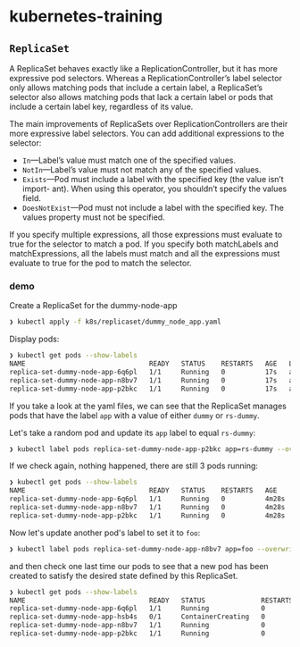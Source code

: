 # kubernetes-training

## `ReplicaSet`

A ReplicaSet behaves exactly like a ReplicationController, but it has more expressive pod selectors. Whereas a ReplicationController’s label selector only allows matching pods that include a certain label, a ReplicaSet’s selector also allows matching pods that lack a certain label or pods that include a certain label key, regardless of its value.


The main improvements of ReplicaSets over ReplicationControllers are their more expressive label selectors.
You can add additional expressions to the selector:
- `In`—Label’s value must match one of the specified values.
- `NotIn`—Label’s value must not match any of the specified values.
- `Exists`—Pod must include a label with the specified key (the value isn’t import-
ant). When using this operator, you shouldn’t specify the values field.
- `DoesNotExist`—Pod must not include a label with the specified key. The values
property must not be specified.

If you specify multiple expressions, all those expressions must evaluate to true for the selector to match a pod. If you specify both matchLabels and matchExpressions, all the labels must match and all the expressions must evaluate to true for the pod to match the selector.

### demo

Create a ReplicaSet for the dummy-node-app

```bash
❯ kubectl apply -f k8s/replicaset/dummy_node_app.yaml
```

Display pods:

```bash
❯ kubectl get pods --show-labels
NAME                               READY   STATUS    RESTARTS   AGE   LABELS
replica-set-dummy-node-app-6q6pl   1/1     Running   0          17s   app=dummy
replica-set-dummy-node-app-n8bv7   1/1     Running   0          17s   app=dummy
replica-set-dummy-node-app-p2bkc   1/1     Running   0          17s   app=dummy
```

If you take a look at the yaml files, we can see that the ReplicaSet manages pods that have the label `app` with a value of either `dummy` or `rs-dummy`.

Let's take a random pod and update its `app` label to equal `rs-dummy`:

```bash
❯ kubectl label pods replica-set-dummy-node-app-p2bkc app=rs-dummy --overwrite
```

If we check again, nothing happened, there are still 3 pods running:

```bash
❯ kubectl get pods --show-labels
NAME                               READY   STATUS    RESTARTS   AGE     LABELS
replica-set-dummy-node-app-6q6pl   1/1     Running   0          4m28s   app=dummy
replica-set-dummy-node-app-n8bv7   1/1     Running   0          4m28s   app=dummy
replica-set-dummy-node-app-p2bkc   1/1     Running   0          4m28s   app=rs-dummy
```

Now let's update another pod's label to set it to `foo`:

```bash
❯ kubectl label pods replica-set-dummy-node-app-n8bv7 app=foo --overwrite
```

and then check one last time our pods to see that a new pod has been created to satisfy the desired state defined by this ReplicaSet.

```bash
❯ kubectl get pods --show-labels
NAME                               READY   STATUS              RESTARTS   AGE     LABELS
replica-set-dummy-node-app-6q6pl   1/1     Running             0          5m37s   app=dummy
replica-set-dummy-node-app-hsb4s   0/1     ContainerCreating   0          2s      app=dummy
replica-set-dummy-node-app-n8bv7   1/1     Running             0          5m37s   app=foo
replica-set-dummy-node-app-p2bkc   1/1     Running             0          5m37s   app=rs-dummy
```
